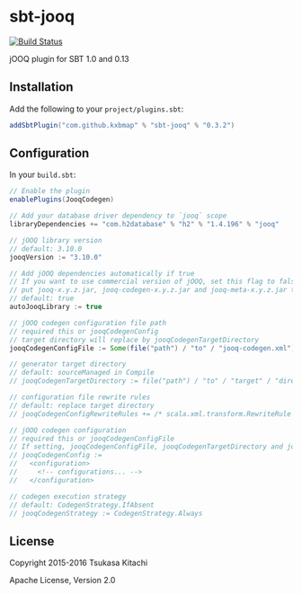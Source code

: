 sbt-jooq
========
[![Build Status](https://travis-ci.org/kxbmap/sbt-jooq.svg?branch=master)](https://travis-ci.org/kxbmap/sbt-jooq)

jOOQ plugin for SBT 1.0 and 0.13


Installation
------------

Add the following to your `project/plugins.sbt`:

```scala
addSbtPlugin("com.github.kxbmap" % "sbt-jooq" % "0.3.2")
```

Configuration
-------------

In your `build.sbt`:

```scala
// Enable the plugin
enablePlugins(JooqCodegen)

// Add your database driver dependency to `jooq` scope
libraryDependencies += "com.h2database" % "h2" % "1.4.196" % "jooq"

// jOOQ library version
// default: 3.10.0
jooqVersion := "3.10.0"

// Add jOOQ dependencies automatically if true
// If you want to use commercial version of jOOQ, set this flag to false and
// put jooq-x.y.z.jar, jooq-codegen-x.y.z.jar and jooq-meta-x.y.z.jar to lib folder
// default: true
autoJooqLibrary := true

// jOOQ codegen configuration file path
// required this or jooqCodegenConfig
// target directory will replace by jooqCodegenTargetDirectory
jooqCodegenConfigFile := Some(file("path") / "to" / "jooq-codegen.xml")

// generator target directory
// default: sourceManaged in Compile
// jooqCodegenTargetDirectory := file("path") / "to" / "target" / "directory"

// configuration file rewrite rules
// default: replace target directory
// jooqCodegenConfigRewriteRules += /* scala.xml.transform.RewriteRule */

// jOOQ codegen configuration
// required this or jooqCodegenConfigFile
// If setting, jooqCodegenConfigFile, jooqCodegenTargetDirectory and jooqCodegenConfigRewriteRules are ignored
// jooqCodegenConfig :=
//   <configuration>
//     <!-- configurations... -->
//   </configuration>

// codegen execution strategy
// default: CodegenStrategy.IfAbsent
// jooqCodegenStrategy := CodegenStrategy.Always

```

License
-------

Copyright 2015-2016 Tsukasa Kitachi

Apache License, Version 2.0
